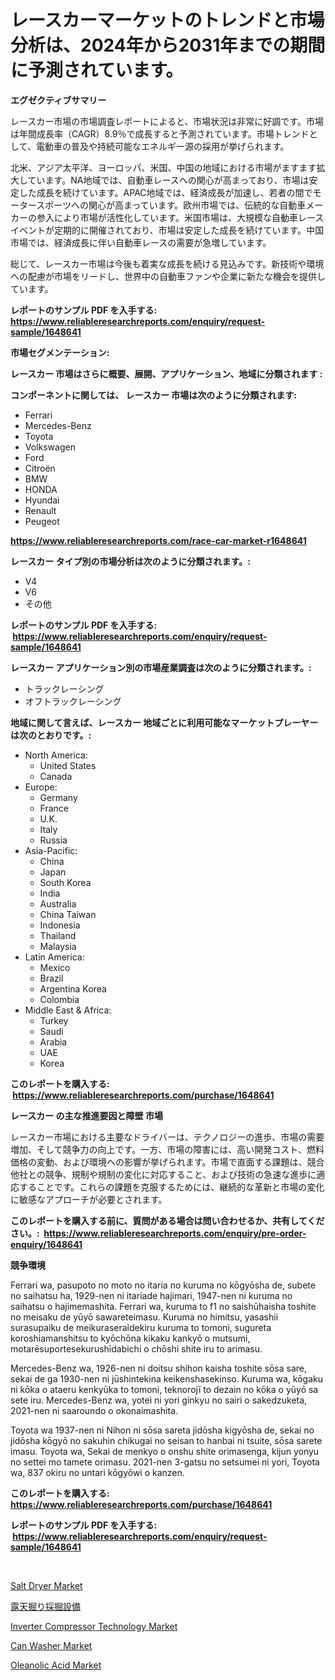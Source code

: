 <p><h1>レースカーマーケットのトレンドと市場分析は、2024年から2031年までの期間に予測されています。</h1></p><p><strong>エグゼクティブサマリー</strong></p>
<p><p>レースカー市場の市場調査レポートによると、市場状況は非常に好調です。市場は年間成長率（CAGR）8.9％で成長すると予測されています。市場トレンドとして、電動車の普及や持続可能なエネルギー源の採用が挙げられます。</p><p>北米、アジア太平洋、ヨーロッパ、米国、中国の地域における市場がますます拡大しています。NA地域では、自動車レースへの関心が高まっており、市場は安定した成長を続けています。APAC地域では、経済成長が加速し、若者の間でモータースポーツへの関心が高まっています。欧州市場では、伝統的な自動車メーカーの参入により市場が活性化しています。米国市場は、大規模な自動車レースイベントが定期的に開催されており、市場は安定した成長を続けています。中国市場では、経済成長に伴い自動車レースの需要が急増しています。</p><p>総じて、レースカー市場は今後も着実な成長を続ける見込みです。新技術や環境への配慮が市場をリードし、世界中の自動車ファンや企業に新たな機会を提供しています。</p></p>
<p><strong>レポートのサンプル PDF を入手する: <a href="https://www.reliableresearchreports.com/enquiry/request-sample/1648641">https://www.reliableresearchreports.com/enquiry/request-sample/1648641</a></strong></p>
<p><strong>市場セグメンテーション:</strong></p>
<p><strong> レースカー 市場はさらに概要、展開、アプリケーション、地域に分類されます :</strong></p>
<p><strong>コンポーネントに関しては、 レースカー 市場は次のように分類されます: &nbsp;</strong></p>
<p><ul><li>Ferrari</li><li>Mercedes-Benz</li><li>Toyota</li><li>Volkswagen</li><li>Ford</li><li>Citroën</li><li>BMW</li><li>HONDA</li><li>Hyundai</li><li>Renault</li><li>Peugeot</li></ul></p>
<p><strong><a href="https://www.reliableresearchreports.com/race-car-market-r1648641">https://www.reliableresearchreports.com/race-car-market-r1648641</a></strong></p>
<p><strong> レースカー タイプ別の市場分析は次のように分類されます。:</strong></p>
<p><ul><li>V4</li><li>V6</li><li>その他</li></ul></p>
<p><strong>レポートのサンプル PDF を入手する: &nbsp;<a href="https://www.reliableresearchreports.com/enquiry/request-sample/1648641">https://www.reliableresearchreports.com/enquiry/request-sample/1648641</a></strong></p>
<p><strong> レースカー アプリケーション別の市場産業調査は次のように分類されます。:</strong></p>
<p><ul><li>トラックレーシング</li><li>オフトラックレーシング</li></ul></p>
<p><strong>地域に関して言えば、レースカー 地域ごとに利用可能なマーケットプレーヤーは次のとおりです。:</strong></p>
<p><ul>
    <li>
        North America:
        <ul>
            <li>United States</li>
            <li>Canada</li>
        </ul>
    </li>
    <li>
        Europe:
        <ul>
            <li>Germany</li>
            <li>France</li>
            <li>U.K.</li>
            <li>Italy</li>
            <li>Russia</li>
        </ul>
    </li>
    <li>
        Asia-Pacific:
        <ul>
            <li>China</li>
            <li>Japan</li>
            <li>South Korea</li>
            <li>India</li>
            <li>Australia</li>
            <li>China Taiwan</li>
            <li>Indonesia</li>
            <li>Thailand</li>
            <li>Malaysia</li>
        </ul>
    </li>
    <li>
        Latin America:
        <ul>
            <li>Mexico</li>
            <li>Brazil</li>
            <li>Argentina Korea</li>
            <li>Colombia</li>
        </ul>
    </li>
    <li>
        Middle East & Africa:
        <ul>
            <li>Turkey</li>
            <li>Saudi</li>
            <li>Arabia</li>
            <li>UAE</li>
            <li>Korea</li>
        </ul>
    </li>
    </ul></p>
<p><strong>このレポートを購入する: &nbsp;<a href="https://www.reliableresearchreports.com/purchase/1648641">https://www.reliableresearchreports.com/purchase/1648641</a></strong></p>
<p><strong>レースカー の主な推進要因と障壁 市場</strong></p>
<p><p>レースカー市場における主要なドライバーは、テクノロジーの進歩、市場の需要増加、そして競争力の向上です。一方、市場の障害には、高い開発コスト、燃料価格の変動、および環境への影響が挙げられます。市場で直面する課題は、競合他社との競争、規制や規制の変化に対応すること、および技術の急速な進歩に適応することです。これらの課題を克服するためには、継続的な革新と市場の変化に敏感なアプローチが必要とされます。</p></p>
<p><strong>このレポートを購入する前に、質問がある場合は問い合わせるか、共有してください。:&nbsp; <a href="https://www.reliableresearchreports.com/enquiry/pre-order-enquiry/1648641">https://www.reliableresearchreports.com/enquiry/pre-order-enquiry/1648641</a></strong></p>
<p><strong>競争環境</strong></p>
<p><p>Ferrari wa, pasupoto no moto no itaria no kuruma no kōgyōsha de, subete no saihatsu ha, 1929-nen ni itariade hajimari, 1947-nen ni kuruma no saihatsu o hajimemashita. Ferrari wa, kuruma to f1 no saishūhaisha toshite no meisaku de yūyō sawareteimasu. Kuruma no himitsu, yasashii surasupaiku de meikuraseraidekiru kuruma to tomoni, sugureta koroshiamanshitsu to kyōchōna kikaku kankyō o mutsumi, motarēsuportesekurushīdabichi o chōshi shite iru to arimasu. </p><p>Mercedes-Benz wa, 1926-nen ni doitsu shihon kaisha toshite sōsa sare, sekai de ga 1930-nen ni jūshintekina keikenshasekinso. Kuruma wa, kōgaku ni kōka o ataeru kenkyūka to tomoni, teknorojī to dezain no kōka o yūyō sa sete iru. Mercedes-Benz wa, yotei ni yori ginkyu no sairi o sakedzuketa, 2021-nen ni saaroundo o okonaimashita.</p><p>Toyota wa 1937-nen ni Nihon ni sōsa sareta jidōsha kigyōsha de, sekai no jidōsha kōgyō no sakuhin chikugai no seisan to hanbai ni tsuite, sōsa sarete imasu. Toyota wa, Sekai de menkyo o onshu shite orimasenga, kijun yonyu no settei mo tamete orimasu. 2021-nen 3-gatsu no setsumei ni yori, Toyota wa, 837 okiru no untari kōgyōwi o kanzen.</p></p>
<p><strong>このレポートを購入する: &nbsp; <a href="https://www.reliableresearchreports.com/purchase/1648641">https://www.reliableresearchreports.com/purchase/1648641</a></strong></p>
<p><strong>レポートのサンプル PDF を入手する: &nbsp;<a href="https://www.reliableresearchreports.com/enquiry/request-sample/1648641">https://www.reliableresearchreports.com/enquiry/request-sample/1648641</a></strong><strong></strong></p>
<p>&nbsp;</p>
<p><p><a href="https://github.com/gdfhhhj/Market-Research-Report-List-4/blob/main/salt-dryer-market.md">Salt Dryer Market</a></p><p><a href="https://github.com/AaronVargas43/Market-Research-Report-List-1/blob/main/831466328290.md">露天掘り採掘設備</a></p><p><a href="https://view.publitas.com/reportprime-1/inverter-compressor-technology-market-competitive-analysis-market-trends-and-forecast-to-2031/">Inverter Compressor Technology Market</a></p><p><a href="https://github.com/julyju69/Market-Research-Report-List-2/blob/main/can-washer-market.md">Can Washer Market</a></p><p><a href="https://issuu.com/reportprime-2/docs/oleanolic-acid-market-size-2030.pptx">Oleanolic Acid Market</a></p></p>